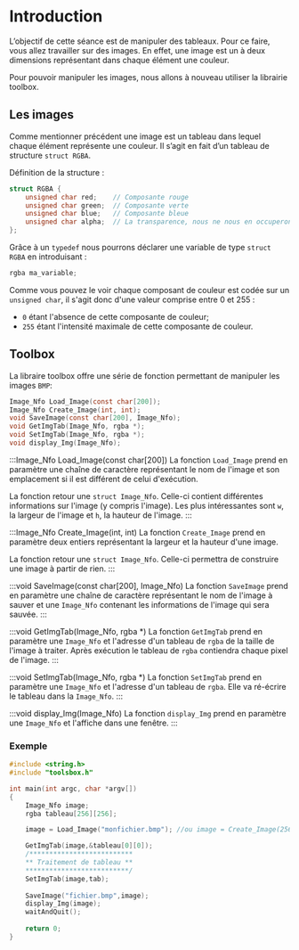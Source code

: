 # Introduction

L’objectif de cette séance est de manipuler des tableaux. Pour ce faire, vous allez travailler sur des images. En effet, une image est un  à deux dimensions représentant dans chaque élément une couleur.

Pour pouvoir manipuler les images, nous allons à nouveau utiliser la librairie toolbox.

## Les images

Comme mentionner précédent une image est un tableau dans lequel chaque élément représente une couleur.
Il s’agit en fait d’un tableau de structure  `struct RGBA`.

Définition de la structure : 
```c
struct RGBA {
    unsigned char red;    // Composante rouge
    unsigned char green;  // Composante verte
    unsigned char blue;   // Composante bleue
    unsigned char alpha;  // La transparence, nous ne nous en occuperont pas
};
```
Grâce à un `typedef` nous pourrons déclarer une variable de type `struct RGBA` en introduisant :
```c
rgba ma_variable;
```

Comme vous pouvez le voir chaque composant de couleur est codée sur un `unsigned char`, il s'agit donc d'une valeur comprise entre 0 et 255 :
- `0` étant l'absence de cette composante de couleur;
- `255` étant l'intensité maximale de cette composante de couleur.

## Toolbox

La libraire toolbox offre une série de fonction permettant de manipuler les images `BMP`:
```c
Image_Nfo Load_Image(const char[200]);
Image_Nfo Create_Image(int, int);
void SaveImage(const char[200], Image_Nfo);
void GetImgTab(Image_Nfo, rgba *);
void SetImgTab(Image_Nfo, rgba *);
void display_Img(Image_Nfo);
```

:::Image_Nfo Load_Image(const char[200])
La fonction `Load_Image` prend en paramètre une chaîne de caractère représentant le nom de l'image et son emplacement si il est différent de celui d'exécution.

La fonction retour une `struct Image_Nfo`. Celle-ci contient différentes informations sur l'image (y compris l'image). Les plus intéressantes sont `w`, la largeur de l'image et `h`, la hauteur de l'image.
:::

:::Image_Nfo Create_Image(int, int)
La fonction `Create_Image` prend en paramètre deux entiers représentant la largeur et la hauteur d'une image.

La fonction retour une `struct Image_Nfo`. Celle-ci permettra de construire une image à partir de rien.
:::

:::void SaveImage(const char[200], Image_Nfo)
La fonction `SaveImage` prend en paramètre une chaîne de caractère représentant le nom de l'image à sauver et une `Image_Nfo` contenant les informations de l'image qui sera sauvée.
:::

:::void GetImgTab(Image_Nfo, rgba *)
La fonction `GetImgTab` prend en paramètre une `Image_Nfo` et l'adresse d'un tableau de `rgba` de la taille de l'image à traiter. Après exécution le tableau de `rgba` contiendra chaque pixel de l'image.
:::

:::void SetImgTab(Image_Nfo, rgba *)
La fonction `SetImgTab` prend en paramètre une `Image_Nfo` et l'adresse d'un tableau de `rgba`. Elle va ré-écrire le tableau dans la `Image_Nfo`.
:::

:::void display_Img(Image_Nfo)
La fonction `display_Img` prend en paramètre une `Image_Nfo` et l'affiche dans une fenêtre.
:::

### Exemple

```c
#include <string.h>
#include "toolsbox.h"

int main(int argc, char *argv[])
{
    Image_Nfo image;
    rgba tableau[256][256];

    image = Load_Image("monfichier.bmp"); //ou image = Create_Image(256,256);

	GetImgTab(image,&tableau[0][0]);
	/**************************
	** Traitement de tableau **
	**************************/
	SetImgTab(image,tab);
	
	SaveImage("fichier.bmp",image);
	display_Img(image);
	waitAndQuit();
	
	return 0;
}
```